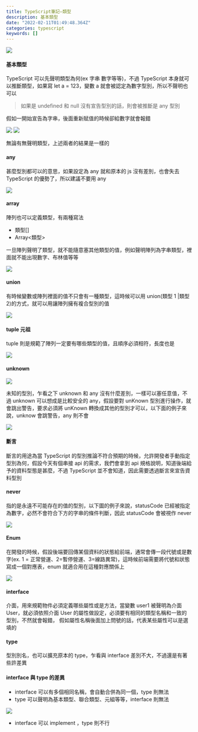 ```yaml
---
title: TypeScript筆記—類型
description: 基本類型
date: "2022-02-11T01:49:48.364Z"
categories: typescript
keywords: []
---
```


![](/img/1__nnjL3PzLAl49JV6qCrROuQ.png)

#### 基本類型

TypeScript 可以先聲明類型為何(ex 字串 數字等等)，不過 TypeScript 本身就可以推斷類型，如果寫 let a = 123，變數 a 就會被認定為數字型別，所以不聲明也可以

> 如果是 undefined 和 null 沒有宣告型別的話，則會被推斷是 any 型別

假如一開始宣告為字串，後面重新賦值的時候卻給數字就會報錯

![](/img/1____757awYpDqqXCs__n99B6Vg.png)
![](/img/1__v__dLA7UnPaITHhqQzrlVLg.png)

無論有無聲明類型，上述兩者的結果是一樣的

#### any

甚麼型別都可以的意思，如果設定為 any 就和原本的 js 沒有差別，也會失去 TypeScript 的優勢了，所以建議不要用 any

![](/img/1__W2__OtCTq8ywKM8wz6aemjQ.png)

#### array

陣列也可以定義類型，有兩種寫法

- 類型\[\]
- Array<類型>

一旦陣列聲明了類型，就不能隨意塞其他類型的值，例如聲明陣列為字串類型，裡面就不能出現數字、布林值等等

![](/img/1__ns2aeV6rqz1O2lLtPe1Unw.png)

#### union

有時候變數或陣列裡面的值不只會有一種類型，這時候可以用 union(類型 1 |類型 2)的方式，就可以用讓陣列擁有複合型別的值

![](/img/1__LnPljd0346MjGQP4__lpYQg.png)

#### tuple 元祖

tuple 則是規範了陣列一定要有哪些類型的值，且順序必須相符，長度也是

![](/img/1__X0Sj8LFpHHnppTp5OS1Kcw.png)

#### unknown

![](/img/1__y4UaQaPEUQhAIY6eUCmgSA.png)

未知的型別，乍看之下 unknown 和 any 沒有什麼差別，一樣可以塞任意值，不過 unknown 可以想成是比較安全的 any，假設要對 unKnown 型別進行操作，就會跳出警告，要求必須將 unKnown 轉換成其他的型別才可以，以下面的例子來說，unknow 會跳警告，any 則不會

![](/img/1__jdi__kMGABOOMYwhSwZMdxg.png)

#### 斷言

斷言的用途為當 TypeScript 的型別推論不符合預期的時候，允許開發者手動指定型別為何，假設今天有個串接 api 的需求，我們會拿到 api 規格說明，知道後端給予的資料型態是甚麼，不過 TypeScript 並不會知道，因此需要透過斷言來宣告資料型別

#### never

指的是永遠不可能存在的值的型別，以下圖的例子來說，statusCode 已經被指定為數字，必然不會符合下方的字串的條件判斷，因此 statusCode 會被視作 never

![](/img/1__PByIPfQWYa58njOi6c1UQw.png)

#### Enum

在開發的時候，假設後端要回傳某個資料的狀態給前端，通常會傳一段代號或是數字(ex. 1 = 正常營運、2=暫停營運、3=線路異常)，這時候前端需要將代號和狀態寫成一個對應表，enum 就適合用在這種對應關係上

![](/img/1__LycXCd4FSbSeuo67QzZ2Hw.png)

#### interface

介面，用來規範物件必須定義哪些屬性或是方法，當變數 user1 被聲明為介面 User，就必須依照介面 User 的屬性做設定，必須要有相同的類型名稱和一致的型別，不然就會報錯， 假如屬性名稱後面加上問號的話，代表某些屬性可以是選填的

#### type

型別別名，也可以擴充原本的 type，乍看與 interface 差別不大，不過還是有著些許差異

#### interface 與 type 的差異

- interface 可以有多個相同名稱，會自動合併為同一個，type 則無法
- type 可以聲明為基本類型、聯合類型、元組等等，interface 則無法

![](/img/1__1D2vmrrqy4FFa0__AQeXdUA.png)

- interface 可以 implement ，type 則不行
